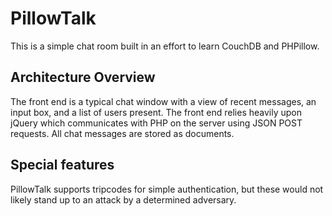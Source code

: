 # PillowTalk

This is a simple chat room built in an effort to learn CouchDB and PHPillow.

## Architecture Overview

The front end is a typical chat window with a view of recent messages, an input box, and a list of users present. The front end relies heavily upon jQuery which communicates with PHP on the server using JSON POST requests. All chat messages are stored as documents.

## Special features
PillowTalk supports tripcodes for simple authentication, but these would not likely stand up to an attack by a determined adversary.